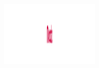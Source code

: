 <figure>
    <img src="/src/assets/images/mealz-logo.png"
         alt="Mealz Resturant" width="300px" height="200px"/>
</figure>

